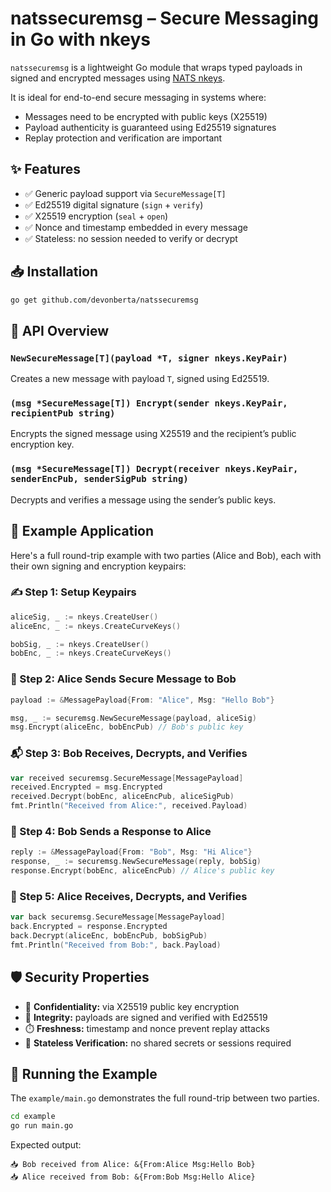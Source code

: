 
# natssecuremsg – Secure Messaging in Go with nkeys

`natssecuremsg` is a lightweight Go module that wraps typed payloads in signed and encrypted messages using [NATS nkeys](https://github.com/nats-io/nkeys).

It is ideal for end-to-end secure messaging in systems where:
- Messages need to be encrypted with public keys (X25519)
- Payload authenticity is guaranteed using Ed25519 signatures
- Replay protection and verification are important

## ✨ Features

- ✅ Generic payload support via `SecureMessage[T]`
- ✅ Ed25519 digital signature (`sign` + `verify`)
- ✅ X25519 encryption (`seal` + `open`)
- ✅ Nonce and timestamp embedded in every message
- ✅ Stateless: no session needed to verify or decrypt

## 📥 Installation

```bash
go get github.com/devonberta/natssecuremsg
```

## 🧱 API Overview

### `NewSecureMessage[T](payload *T, signer nkeys.KeyPair)`
Creates a new message with payload `T`, signed using Ed25519.

### `(msg *SecureMessage[T]) Encrypt(sender nkeys.KeyPair, recipientPub string)`
Encrypts the signed message using X25519 and the recipient’s public encryption key.

### `(msg *SecureMessage[T]) Decrypt(receiver nkeys.KeyPair, senderEncPub, senderSigPub string)`
Decrypts and verifies a message using the sender’s public keys.

## 🚀 Example Application

Here's a full round-trip example with two parties (Alice and Bob), each with their own signing and encryption keypairs:

### ✍️ Step 1: Setup Keypairs

```go
aliceSig, _ := nkeys.CreateUser()
aliceEnc, _ := nkeys.CreateCurveKeys()

bobSig, _ := nkeys.CreateUser()
bobEnc, _ := nkeys.CreateCurveKeys()
```

### 📨 Step 2: Alice Sends Secure Message to Bob

```go
payload := &MessagePayload{From: "Alice", Msg: "Hello Bob"}

msg, _ := securemsg.NewSecureMessage(payload, aliceSig)
msg.Encrypt(aliceEnc, bobEncPub) // Bob's public key
```

### 📬 Step 3: Bob Receives, Decrypts, and Verifies

```go
var received securemsg.SecureMessage[MessagePayload]
received.Encrypted = msg.Encrypted
received.Decrypt(bobEnc, aliceEncPub, aliceSigPub)
fmt.Println("Received from Alice:", received.Payload)
```

### 🔁 Step 4: Bob Sends a Response to Alice

```go
reply := &MessagePayload{From: "Bob", Msg: "Hi Alice"}
response, _ := securemsg.NewSecureMessage(reply, bobSig)
response.Encrypt(bobEnc, aliceEncPub) // Alice's public key
```

### 📩 Step 5: Alice Receives, Decrypts, and Verifies

```go
var back securemsg.SecureMessage[MessagePayload]
back.Encrypted = response.Encrypted
back.Decrypt(aliceEnc, bobEncPub, bobSigPub)
fmt.Println("Received from Bob:", back.Payload)
```

## 🛡️ Security Properties

- 🔐 **Confidentiality:** via X25519 public key encryption
- 🧾 **Integrity:** payloads are signed and verified with Ed25519
- ⏱️ **Freshness:** timestamp and nonce prevent replay attacks
- 🧾 **Stateless Verification:** no shared secrets or sessions required

## 🧪 Running the Example

The `example/main.go` demonstrates the full round-trip between two parties.

```bash
cd example
go run main.go
```

Expected output:

```
📥 Bob received from Alice: &{From:Alice Msg:Hello Bob}
📥 Alice received from Bob: &{From:Bob Msg:Hello Alice}
```

